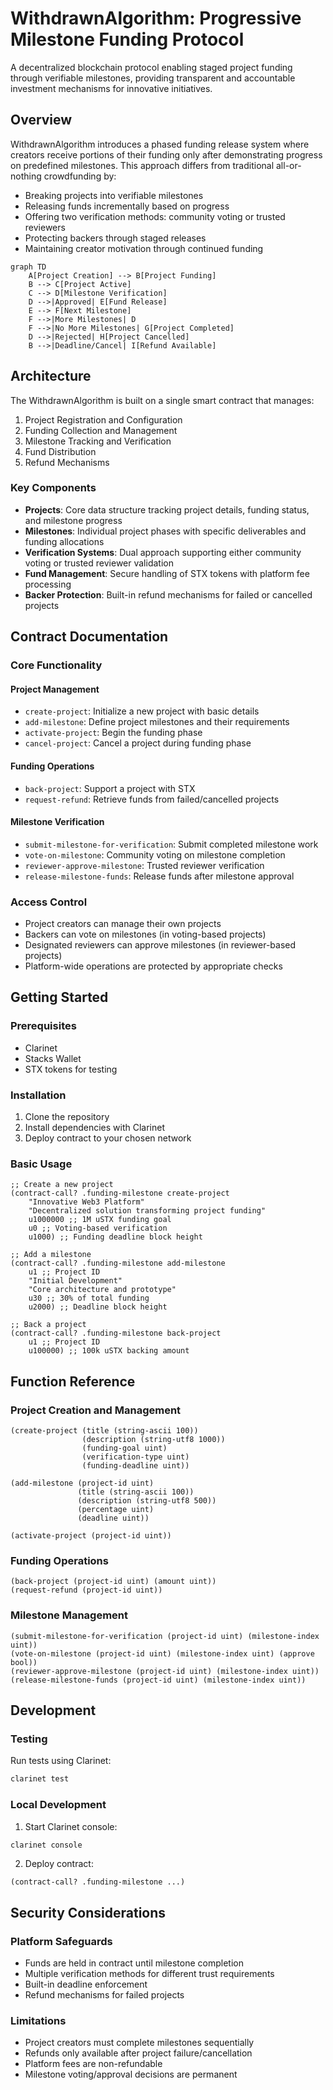 # WithdrawnAlgorithm: Progressive Milestone Funding Protocol

A decentralized blockchain protocol enabling staged project funding through verifiable milestones, providing transparent and accountable investment mechanisms for innovative initiatives.

## Overview

WithdrawnAlgorithm introduces a phased funding release system where creators receive portions of their funding only after demonstrating progress on predefined milestones. This approach differs from traditional all-or-nothing crowdfunding by:

- Breaking projects into verifiable milestones
- Releasing funds incrementally based on progress
- Offering two verification methods: community voting or trusted reviewers
- Protecting backers through staged releases
- Maintaining creator motivation through continued funding

```mermaid
graph TD
    A[Project Creation] --> B[Project Funding]
    B --> C[Project Active]
    C --> D[Milestone Verification]
    D -->|Approved| E[Fund Release]
    E --> F[Next Milestone]
    F -->|More Milestones| D
    F -->|No More Milestones| G[Project Completed]
    D -->|Rejected| H[Project Cancelled]
    B -->|Deadline/Cancel| I[Refund Available]
```

## Architecture

The WithdrawnAlgorithm is built on a single smart contract that manages:

1. Project Registration and Configuration
2. Funding Collection and Management
3. Milestone Tracking and Verification
4. Fund Distribution
5. Refund Mechanisms

### Key Components

- **Projects**: Core data structure tracking project details, funding status, and milestone progress
- **Milestones**: Individual project phases with specific deliverables and funding allocations
- **Verification Systems**: Dual approach supporting either community voting or trusted reviewer validation
- **Fund Management**: Secure handling of STX tokens with platform fee processing
- **Backer Protection**: Built-in refund mechanisms for failed or cancelled projects

## Contract Documentation

### Core Functionality

#### Project Management
- `create-project`: Initialize a new project with basic details
- `add-milestone`: Define project milestones and their requirements
- `activate-project`: Begin the funding phase
- `cancel-project`: Cancel a project during funding phase

#### Funding Operations
- `back-project`: Support a project with STX
- `request-refund`: Retrieve funds from failed/cancelled projects

#### Milestone Verification
- `submit-milestone-for-verification`: Submit completed milestone work
- `vote-on-milestone`: Community voting on milestone completion
- `reviewer-approve-milestone`: Trusted reviewer verification
- `release-milestone-funds`: Release funds after milestone approval

### Access Control

- Project creators can manage their own projects
- Backers can vote on milestones (in voting-based projects)
- Designated reviewers can approve milestones (in reviewer-based projects)
- Platform-wide operations are protected by appropriate checks

## Getting Started

### Prerequisites

- Clarinet
- Stacks Wallet
- STX tokens for testing

### Installation

1. Clone the repository
2. Install dependencies with Clarinet
3. Deploy contract to your chosen network

### Basic Usage

```clarity
;; Create a new project
(contract-call? .funding-milestone create-project 
    "Innovative Web3 Platform" 
    "Decentralized solution transforming project funding" 
    u1000000 ;; 1M uSTX funding goal
    u0 ;; Voting-based verification
    u1000) ;; Funding deadline block height

;; Add a milestone
(contract-call? .funding-milestone add-milestone 
    u1 ;; Project ID
    "Initial Development" 
    "Core architecture and prototype" 
    u30 ;; 30% of total funding
    u2000) ;; Deadline block height

;; Back a project
(contract-call? .funding-milestone back-project 
    u1 ;; Project ID
    u100000) ;; 100k uSTX backing amount
```

## Function Reference

### Project Creation and Management

```clarity
(create-project (title (string-ascii 100)) 
                (description (string-utf8 1000)) 
                (funding-goal uint)
                (verification-type uint)
                (funding-deadline uint))
                
(add-milestone (project-id uint)
               (title (string-ascii 100))
               (description (string-utf8 500))
               (percentage uint)
               (deadline uint))
               
(activate-project (project-id uint))
```

### Funding Operations

```clarity
(back-project (project-id uint) (amount uint))
(request-refund (project-id uint))
```

### Milestone Management

```clarity
(submit-milestone-for-verification (project-id uint) (milestone-index uint))
(vote-on-milestone (project-id uint) (milestone-index uint) (approve bool))
(reviewer-approve-milestone (project-id uint) (milestone-index uint))
(release-milestone-funds (project-id uint) (milestone-index uint))
```

## Development

### Testing

Run tests using Clarinet:

```bash
clarinet test
```

### Local Development

1. Start Clarinet console:
```bash
clarinet console
```

2. Deploy contract:
```clarity
(contract-call? .funding-milestone ...)
```

## Security Considerations

### Platform Safeguards

- Funds are held in contract until milestone completion
- Multiple verification methods for different trust requirements
- Built-in deadline enforcement
- Refund mechanisms for failed projects

### Limitations

- Project creators must complete milestones sequentially
- Refunds only available after project failure/cancellation
- Platform fees are non-refundable
- Milestone voting/approval decisions are permanent